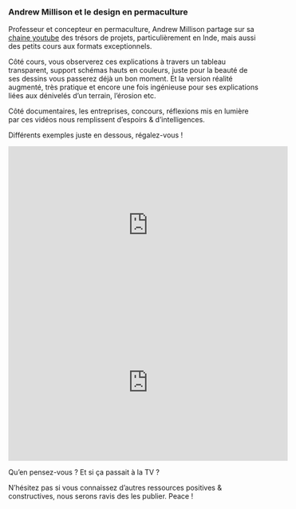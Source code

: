 ### Andrew Millison et le design en permaculture

Professeur et concepteur en permaculture,
 Andrew Millison partage sur sa
[chaine youtube](https://www.youtube.com/c/amillison/featured)
des trésors de projets, particulièrement en Inde,
mais aussi des petits cours aux formats exceptionnels.

Côté cours, vous observerez ces explications à travers un tableau transparent,
support schémas hauts en couleurs,
juste pour la beauté de ses dessins vous passerez déjà un bon moment.
Et la version réalité augmenté,
très pratique et encore une fois ingénieuse
pour ses explications liées aux dénivelés d’un terrain, l’érosion etc.

Côté documentaires, les entreprises, concours,
réflexions mis en lumière par ces vidéos
nous remplissent d’espoirs &amp; d’intelligences.

Différents exemples juste en dessous, régalez-vous !

<div class="iframe-container">
  <iframe
    width="560"
    height="315"
    src="https://www.youtube.com/embed/f-sRcVkZ9yg"
    title="YouTube video player"
    frameborder="0"
    allow="accelerometer; autoplay; clipboard-write; encrypted-media; gyroscope; picture-in-picture"
    allowfullscreen="">
  </iframe>
</div>

<div class="iframe-container">
  <iframe
    width="560"
    height="315"
    src="https://www.youtube.com/embed/-8nqnOcoLqE"
    title="YouTube video player"
    frameborder="0"
    allow="accelerometer; autoplay; clipboard-write; encrypted-media; gyroscope; picture-in-picture"
    allowfullscreen="">
  </iframe>
</div>

Qu’en pensez-vous ? Et si ça passait à la TV ?

N’hésitez pas si vous connaissez d’autres ressources positives &amp;
constructives, nous serons ravis des les publier. Peace !
